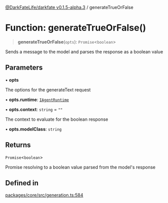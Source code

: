 [@DarkFateLife/darkfate v0.1.5-alpha.3](../index.md) / generateTrueOrFalse

# Function: generateTrueOrFalse()

> **generateTrueOrFalse**(`opts`): `Promise`\<`boolean`\>

Sends a message to the model and parses the response as a boolean value

## Parameters

• **opts**

The options for the generateText request

• **opts.runtime**: [`IAgentRuntime`](../interfaces/IAgentRuntime.md)

• **opts.context**: `string` = `""`

The context to evaluate for the boolean response

• **opts.modelClass**: `string`

## Returns

`Promise`\<`boolean`\>

Promise resolving to a boolean value parsed from the model's response

## Defined in

[packages/core/src/generation.ts:584](https://github.com/monilpat/darkfate/blob/main/packages/core/src/generation.ts#L584)
